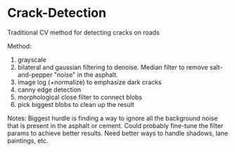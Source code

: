 # Crack-Detection
Traditional CV method for detecting cracks on roads

Method:
1. grayscale
2. bilateral and gaussian filtering to denoise. Median filter to remove salt-and-pepper "noise" in the asphalt.
3. image log (+normalize) to emphasize dark cracks 
4. canny edge detection
5. morphological close filter to connect blobs
6. pick biggest blobs to clean up the result

Notes:
Biggest hurdle is finding a way to ignore all the background noise that is present in the
asphalt or cement. Could probably fine-tune the filter params to achieve better results.
Need better ways to handle shadows, lane paintings, etc.
